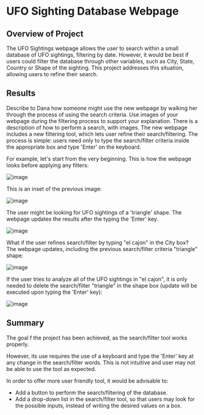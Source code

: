 # UFO Sighting Database Webpage

## Overview of Project

The UFO Sightings webpage allows the user to search within a small database of UFO sightings, filtering by date.
However, it would be best if users could filter the database through other variables, such as City, State, Country or Shape of the sighting.
This project addresses this situation, allowing users to refine their search.

## Results

Describe to Dana how someone might use the new webpage by walking her through the process of using the search criteria. Use images of your webpage during the filtering process to support your explanation.
There is a description of how to perform a search, with images.
The new webpage includes a new filtering tool, which lets user refine their search/filtering.
The process is simple: users need only to type the search/filter criteria inside the appropriate box and type 'Enter' on the keyboard.

For example, let's start from the very beginning. This is how the webpage looks before applying any filters:

![image](https://user-images.githubusercontent.com/113773420/231611177-f71ad489-95fd-428c-a524-ddb6e98cbfb2.png)


This is an inset of the previous image:

![image](https://user-images.githubusercontent.com/113773420/231611073-dd685ef9-ad03-4e46-babc-93f8fd007c4d.png)


The user might be looking for UFO sightings of a 'triangle' shape. The webpage updates the results after the typing the 'Enter' key.

![image](https://user-images.githubusercontent.com/113773420/231611497-4addb936-d6d8-44cc-b913-6e35248ed1f4.png)


What if the user refines search/filter by typing "el cajon" in the City box? The webpage updates, including the previous search/filter criteria "triangle" shape:

![image](https://user-images.githubusercontent.com/113773420/231611779-bee8775e-b42a-4ee2-b5e9-3c04babc6511.png)


If the user tries to analyze all of the UFO sightings in "el cajon", it is only needed to delete the search/filter "triangle" in the shape box (update will be executed upon typing the 'Enter' key):

![image](https://user-images.githubusercontent.com/113773420/231612054-9672a1b0-8a0a-4717-95e0-1c7f3cc4487f.png)


## Summary

The goal f the project has been achieved, as the search/filter tool works properly.

However, its use requires the use of a keyboard and type the 'Enter' key at any change in the search/filter words. This is not intuitive and user may not be able to use the tool as expected.

In order to offer more user friendly tool, it would be advisable to:
* Add a button to perform the search/filtering of the database.
* Add a drop-down list in the search/filter tool, so that users may look for the possible inputs, instead of writing the desired values on a box.
